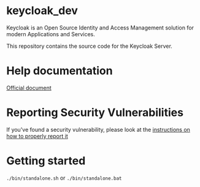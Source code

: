 # keycloak_dev
Keycloak is an Open Source Identity and Access Management solution for modern Applications and Services.

This repository contains the source code for the Keycloak Server.

# Help documentation
[Official document](#https://www.keycloak.org/documentation.html)

# Reporting Security Vulnerabilities
If you've found a security vulnerability, please look at the [instructions on how to properly report it](#https://www.keycloak.org/security.html)

# Getting started
```./bin/standalone.sh```
or
```./bin/standalone.bat```
